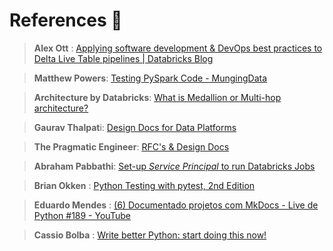 # References 💎


> **Alex Ott** : [Applying software development & DevOps best practices to Delta Live Table pipelines | Databricks Blog](https://www.databricks.com/blog/applying-software-development-devops-best-practices-delta-live-table-pipelines)

> **Matthew Powers**: [Testing PySpark Code - MungingData](https://mungingdata.com/pyspark/testing-pytest-chispa/)

> **Architecture by Databricks**: [What is Medallion or Multi-hop architecture?](https://www.databricks.com/glossary/medallion-architecture)

> **Gaurav Thalpat**i: [Design Docs for Data Platforms](https://medium.com/@gauravthalpati/design-document-for-data-platforms-932df482692d)

> **The Pragmatic Engineer**: [RFC's & Design Docs](https://blog.pragmaticengineer.com/rfcs-and-design-docs/)

> **Abraham Pabbathi**: [Set-up *Service Principal* to run Databricks Jobs](https://medium.com/@abraham.pabbathi/automating-jobs-in-azure-databricks-with-service-principals-2e847d107961)

> **Brian Okken** : [Python Testing with pytest, 2nd Edition](https://pythontest.com/pytest-book/)

> **Eduardo Mendes** : [(6) Documentado projetos com MkDocs - Live de Python #189 - YouTube](https://www.youtube.com/watch?v=GW6nAJ1NHUQ)

> **Cassio Bolba** : [Write better Python: start doing this now!](https://medium.com/@cassio-bolba/write-better-python-start-doing-this-now-8b88079593ae)